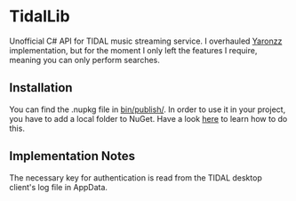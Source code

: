 # TidalLib
Unofficial C# API for TIDAL music streaming service. I overhauled [Yaronzz](https://github.com/yaronzz) implementation, but for the moment I only left the features I require, meaning you can only perform searches.

## Installation
You can find the .nupkg file in [bin/publish/](https://github.com/Kaufi-Jonas/TidalLib/tree/master/TidalLib/TidalLib/bin/publish). In order to use it in your project, you have to add a local folder to NuGet. Have a look [here](https://stackoverflow.com/a/10240180) to learn how to do this.

## Implementation Notes
The necessary key for authentication is read from the TIDAL desktop client's log file in AppData.
